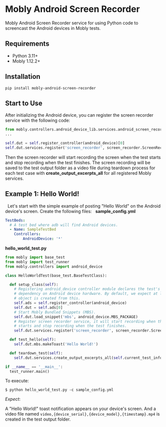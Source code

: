 # Mobly Android Screen Recorder

Mobly Android Screen Recorder service for using Python code to screencast the
Android devices in Mobly tests.

## Requirements

-   Python 3.11+
-   Mobly 1.12.2+

## Installation

```shell
pip install mobly-android-screen-recorder
```

## Start to Use

After initializing the Android device, you can register the screen recorder
service with the following code:

```python
from mobly.controllers.android_device_lib.services.android_screen_recorder import screen_recorder
...

self.dut = self.register_controller(android_device)[0]
self.dut.services.register('screen_recorder', screen_recorder.ScreenRecorder)
```

Then the screen recorder will start recording the screen when the test starts
and stop recording when the test finishes. The screen recording will be saved to
the test output folder as a video file during teardown process for each test
case with **create_output_excerpts_all** for all registered Mobly services.

## Example 1: Hello World!

  Let's start with the simple example of posting "Hello World" on the Android
device's screen. Create the following files:   **sample_config.yml**

```yaml
TestBeds:
  # A test bed where adb will find Android devices.
  - Name: SampleTestBed
    Controllers:
        AndroidDevice: '*'
```

**hello_world_test.py**

```python
from mobly import base_test
from mobly import test_runner
from mobly.controllers import android_device

class HelloWorldTest(base_test.BaseTestClass):

  def setup_class(self):
    # Registering android_device controller module declares the test's
    # dependency on Android device hardware. By default, we expect at least one
    # object is created from this.
    self.ads = self.register_controller(android_device)
    self.dut = self.ads[0]
    # Start Mobly Bundled Snippets (MBS).
    self.dut.load_snippet('mbs', android_device.MBS_PACKAGE)
    # Register screen recorder service, it will start recording when the test
    # starts and stop recording when the test finishes.
    self.dut.services.register('screen_recorder', screen_recorder.ScreenRecorder)

  def test_hello(self):
    self.dut.mbs.makeToast('Hello World!')

  def teardown_test(self):
    self.dut.services.create_output_excerpts_all(self.current_test_info)

if __name__ == '__main__':
  test_runner.main()
```

To execute:

```
$ python hello_world_test.py -c sample_config.yml
```

*Expect*:

A "Hello World!" toast notification appears on your device's screen. And a video
file named `video,{device_serial},{device_model},{timestamp}.mp4` is created in
the test output folder.
